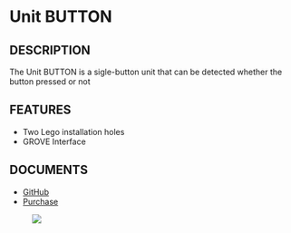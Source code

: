 # Unit BUTTON

## DESCRIPTION

The Unit BUTTON is a sigle-button unit that can be detected whether the button pressed or not

## FEATURES

-  Two Lego installation holes
-  GROVE Interface

## DOCUMENTS

- [GitHub](https://www.m5stack.com)
- [Purchase](https://www.aliexpress.com/store/product/M5Stack-Official-Mini-Button-Unit-for-ESP32-Arduino-Micropython-Development-Kit-with-GROVE-GPIO-Port-Blockly/3226069_32921805637.html?spm=a2g1x.12024536.productList_2187621.8)

<figure>
    <img src="assets/img/product_pics/units/M5GO_Unit_button.png">
</figure>